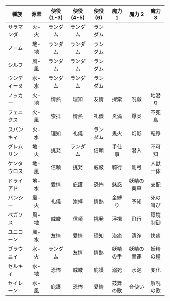 

| 種族        | 源素 | 使役 (1-3) | 使役 (4-5) | 使役 (6) | 魔力 1 | 魔力 2 | 魔力 3 |
| ---------- | :--: | :-------: | :-------: | :-----: | :----: | :---: | :----: |
| サラマンダ   | 火-火 | ランダム   | ランダム   | ランダム  |       |       |        |
| ノーム      | 地-地 | ランダム   | ランダム   | ランダム  |        |       |        |
| シルフ      | 風-風 | ランダム   | ランダム   | ランダム  |       |        |        |
| ウンディーヌ | 水-水 | ランダム   | ランダム   | ランダム  |       |        |        |
| ノッカー    | 火-地 | 情熱       | 理知      | 友情     | 探索   | 呪鍛   | 地潜り |
| フェニクス   | 火-風 | 崇拝      | 情熱      | 礼儀     | 炎渦   | 爆炎    | 不死鳥 |
| スパンキィ   | 火-水 | 理知      | 礼儀      | ランダム  | 鬼火   | 幻影   | 転移   |
| グレムリン   | 地-火 | 挑発      | ランダム   | 信頼     | 手仕事 | 潜入    | 不可知 |
| ケンタウロス | 地-風 | 信頼      | 挑発      | 威厳     | 騎行    | 剛弓   | 人獣一体 |
| ドライアド   | 地-水 | 愛情      | 庇護      | 恐怖     | 魅惑   | 妖精の薬草 | 支配 |
| バンシー     | 風-火 | 礼儀      | 崇拝      | 情熱     | 金縛り | 予知    | 死の叫び |
| ペガソス     | 風-地 | 威厳      | 信頼      | 挑発     | 浮揚   | 飛行    | 環境制御 |
| ユニコーン   | 風-水 | 友情      | 愛情      | 理知     | 治癒   | 清浄    | 快癒 |
| ブラウニィ   | 水-火 | ランダム   | 友情      | 情熱     | 妖精の手 | 妖精の幸運 | 妖精の瞳 |
| セルキィ    | 水-地 | 恐怖       | 威厳      | 庇護     | 溺死   | 水泡    | 変化 |
| セイレーン   | 水-風 | 庇護      | 恐怖      | 愛情     | 鼓舞の歌 | 音使い | 解呪の歌 |
